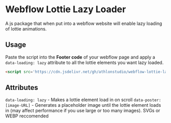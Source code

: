 # Webflow Lottie Lazy Loader
A js package that when put into a webflow website will enable lazy loading of lottie animations.

## Usage
Paste the script into the **Footer code** of your webflow page and apply a `data-loading: lazy` attribute to all the lottie elements you want lazy loaded.

```html
<script src='https://cdn.jsdelivr.net/gh/athlonstudio/webflow-lottie-lazy-loader@main/src/lottieLazyLoading.min.js'></script>
```

## Attributes
`data-loading: lazy` - Makes a lottie element load in on scroll
`data-poster: [image-URL]` - Generates a placeholder image until the lottie element loads in (may affect performance if you use large or too many images). SVGs or WEBP reccomended
